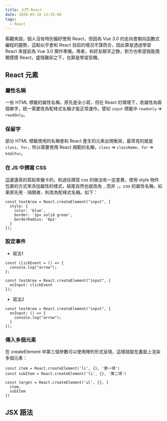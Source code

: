 ```yaml
---
title: 入門 React
date: 2020-05-10 13:35:08
tags:
  - React
---
```

客觀來說，個人沒有特別偏好使用 React，但因為 Vue 3.0 的走向會朝向函數式編程的趨勢，這點似乎會和 React 目前的境況不謀而合，因此算是透過學習 React 來提前為 Vue 3.0 預作準備。再者，和好友聊天之餘，對方也希望我能偶爾摸摸 React，盛情難卻之下，也算是學習契機。
<!--more-->
## React 元素
### 屬性名稱
一些 HTML 標籤的屬性名稱，原先是全小寫，但在 React 的環境下，若屬性為兩個單字，統一需要改為駝峰式名稱才能正常運作。譬如 `input` 標籤中 `readonly` => `readOnly`。

### 保留字
部分 HTML 標籤使用的名稱會和 React 產生的元素出現衝突，最常見的就是 `class`、`for`，所以需要使用 React 規範的名稱，`class` => `className`、`for` => `htmlFor`。

### 在 JS 中撰寫 CSS
這邊還真的寫起來蠻卡的，和過往撰寫 css 的做法有一定差異，使用 style 物件包裹的方式來添加屬性的樣式，結尾自然也就改為 `,` 而非 `;`。css 的屬性名稱，如果原先用 `-` 隔開者，則改為駝峰式名稱。如下：
```
const textArea = React.createElement("input", {
  style: {
    color: 'blue',
    border: '1px solid green',
    borderRadius: '6px'
  }
});
```

### 設定事件
- 寫法1
```
const clickEvent = () => {
  console.log("arrow");
};

const textArea = React.createElement("input", {
  onInput: clickEvent
});
```
- 寫法2
```
const textArea = React.createElement("input", {
  onInput: () => {
    console.log("arrow");
  }
});
```

### 傳入多個元素
在 createElement 中第三個參數可以使用陣列形式呈現，這樣就能在畫面上渲染多個元素：
```
const item = React.createElement('li', {}, '第一項')
const subItem = React.createElement('li', {}, '第二項')

const target = React.createElement('ul', {}, [
  item,
  subItem
])
```

## JSX 語法